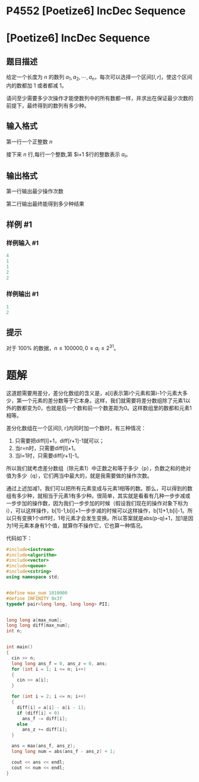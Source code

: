 # P4552 \[Poetize6] IncDec Sequence

# \[Poetize6] IncDec Sequence

## 题目描述

给定一个长度为 $n$ 的数列 ${a_1,a_2,\cdots,a_n}$，每次可以选择一个区间$[l,r]$，使这个区间内的数都加 $1$ 或者都减 $1$。&#x20;

请问至少需要多少次操作才能使数列中的所有数都一样，并求出在保证最少次数的前提下，最终得到的数列有多少种。

## 输入格式

第一行一个正整数 $n$  &#x20;

接下来 $n$ 行,每行一个整数,第 \$i+1 \$行的整数表示 $a_i$。

## 输出格式

第一行输出最少操作次数  &#x20;

第二行输出最终能得到多少种结果

## 样例 #1

### 样例输入 #1

```c++
4
1
1
2
2
```

### 样例输出 #1

```c++
1
2
```

## 提示

对于 $100\%$ 的数据，$n\le 100000, 0 \le a_i \le 2^{31}$。

# 题解

这道题需要用差分，差分化数组的含义是，a\[i]表示第i个元素和第i-1个元素大多少，第一个元素的差分数等于它本身。这样，我们就需要将差分数组除了元素1以外的数都变为0，也就是后一个数和前一个数差距为0。这样数组里的数都和元素1相等。

差分化数组在一个区间\[l, r]内同时加一个数时，有三种情况：

1. 只需要把diff\[l]+1，diff\[r+1]-1就可以；
2. 当r=n时，只需要diff\[l]+1。
3. 当l=1时，只需要diff\[r+1]-1。

所以我们就考虑差分数组（除元素1）中正数之和等于多少（p），负数之和的绝对值为多少（q），它们两当中最大的，就是我需要做的操作次数。

通过上述加减1，我们可以把所有元素变成与元素1相等的数。那么，可以得到的数组有多少种，就相当于元素1有多少种。很简单，其实就是看看有几种一步步减或一步步加的操作数，因为我们一步步加的时候（假设我们现在的操作对象下标为i），可以这样操作，b\[1]-1,b\[i]+1一步步减的时候可以这样操作，b\[1]+1,b\[i]-1。所以只有变换1个diff时，1号元素才会发生变换。所以答案就是abs(p-q)+1，加1是因为1号元素本身有1个值，就算你不操作它，它也算一种情况。

代码如下：

```c++
#include<iostream>
#include<algorithm>
#include<vector>
#include<queue>
#include<cstring>
using namespace std;


#define max_num 1010000
#define INFINITY 0x3f   
typedef pair<long long, long long> PII;


long long a[max_num];
long long diff[max_num];
int n;


int main()
{
  cin >> n;
  long long ans_f = 0, ans_z = 0, ans;
  for (int i = 1; i <= n; i++)
  {
    cin >> a[i];
  }

  for (int i = 2; i <= n; i++)
  {
    diff[i] = a[i] - a[i - 1];
    if (diff[i] < 0)
      ans_f -= diff[i];
    else
      ans_z += diff[i];
  }

  ans = max(ans_f, ans_z);
  long long num = abs(ans_f - ans_z) + 1;

  cout << ans << endl;
  cout << num << endl;
}
```
